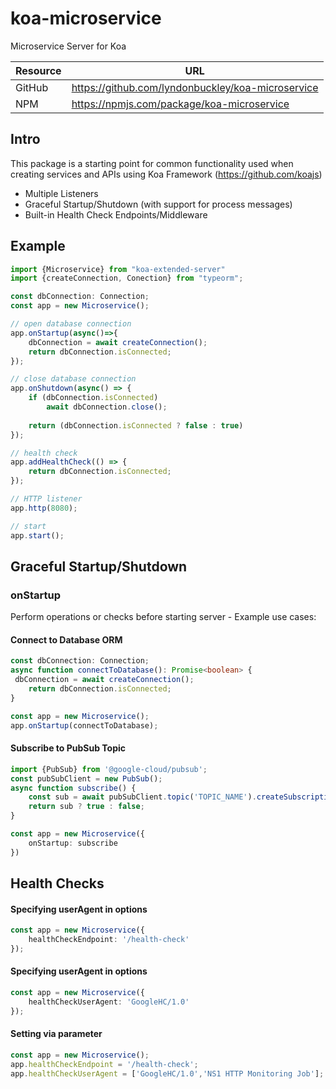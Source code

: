 # koa-microservice
Microservice Server for Koa

| Resource | URL |
| -- | -- |
| GitHub | https://github.com/lyndonbuckley/koa-microservice |
| NPM | https://npmjs.com/package/koa-microservice |


## Intro

This package is a starting point for
common functionality used when creating services and APIs using Koa Framework (https://github.com/koajs)

- Multiple Listeners
- Graceful Startup/Shutdown (with support for process messages)
- Built-in Health Check Endpoints/Middleware


## Example

```typescript
import {Microservice} from "koa-extended-server"
import {createConnection, Conection} from "typeorm";

const dbConnection: Connection;
const app = new Microservice();

// open database connection
app.onStartup(async()=>{
    dbConnection = await createConnection();
    return dbConnection.isConnected;
});

// close database connection
app.onShutdown(async() => {
    if (dbConnection.isConnected)
        await dbConnection.close();
    
    return (dbConnection.isConnected ? false : true)
});

// health check
app.addHealthCheck(() => {
    return dbConnection.isConnected;
});

// HTTP listener
app.http(8080);

// start
app.start();

```

## Graceful Startup/Shutdown

### onStartup

Perform operations or checks before starting server - Example use cases:

#### Connect to Database ORM
```typescript
const dbConnection: Connection;
async function connectToDatabase(): Promise<boolean> {
 dbConnection = await createConnection();
    return dbConnection.isConnected;
}

const app = new Microservice();
app.onStartup(connectToDatabase);
```

#### Subscribe to PubSub Topic

```typescript
import {PubSub} from '@google-cloud/pubsub';
const pubSubClient = new PubSub();
async function subscribe() {
    const sub = await pubSubClient.topic('TOPIC_NAME').createSubscription('UNIQUE_NAME');
    return sub ? true : false;
}

const app = new Microservice({
    onStartup: subscribe
})
```


## Health Checks

#### Specifying userAgent in options
```typescript 
const app = new Microservice({
    healthCheckEndpoint: '/health-check'
});
```
#### Specifying userAgent in options
```typescript 
const app = new Microservice({
    healthCheckUserAgent: 'GoogleHC/1.0'
});
```
#### Setting via parameter
```typescript 
const app = new Microservice();
app.healthCheckEndpoint = '/health-check';
app.healthCheckUserAgent = ['GoogleHC/1.0','NS1 HTTP Monitoring Job'];
```
